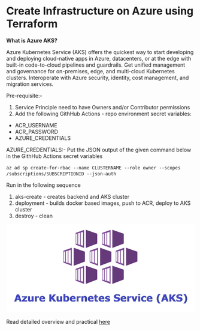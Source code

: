 # Create Infrastructure on Azure using Terraform

**What is Azure AKS?**

Azure Kubernetes Service (AKS) offers the quickest way to start developing and deploying cloud-native apps in Azure, datacenters, or at the edge with built-in code-to-cloud pipelines and guardrails. Get unified management and governance for on-premises, edge, and multi-cloud Kubernetes clusters. Interoperate with Azure security, identity, cost management, and migration services.

Pre-requisite:-
1) Service Principle need to have Owners and/or Contributor permissions
2) Add the following GithHub Actions - repo environment secret variables:
* ACR_USERNAME
* ACR_PASSWORD
* AZURE_CREDENTIALS 

 AZURE_CREDENTIALS:- Put the JSON output of the given command below in the GithHub Actions secret variables
 ```
 az ad sp create-for-rbac --name CLUSTERNAME --role owner --scopes /subscriptions/SUBSCRIPTIONID --json-auth
 ```


Run in the following sequence

1) aks-create - creates backend and AKS cluster
2) deployment - builds docker based images, push to ACR, deploy to AKS cluster
3) destroy  - clean 


![AKS](https://github.com/kshartul/aks-ga/blob/main/AKS.webp)

Read detailed overview and practical [here](https://learn.microsoft.com/en-us/azure/architecture/reference-architectures/containers/aks-microservices/images/aks.svg)
